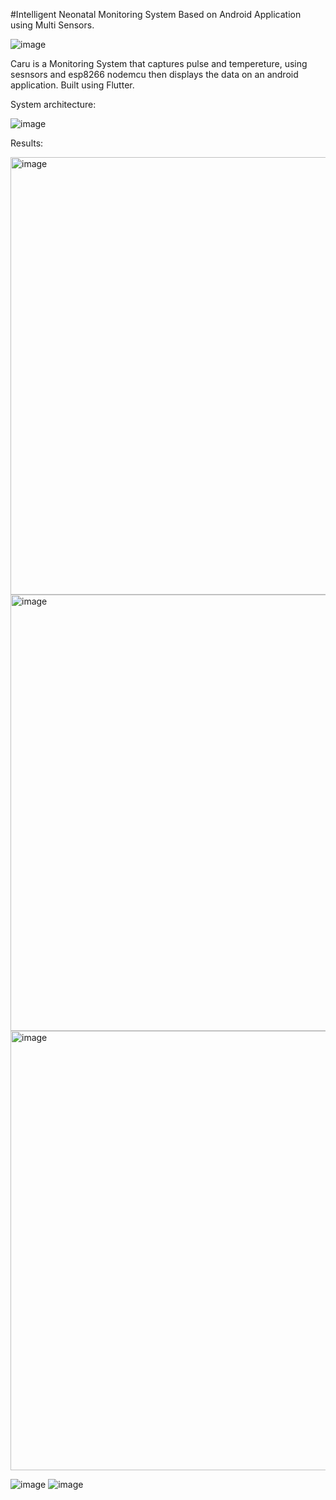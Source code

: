 #Intelligent Neonatal Monitoring System Based on Android Application using
Multi Sensors.

![image](https://user-images.githubusercontent.com/65066845/180574923-236ca935-9101-468b-b951-fbaf53226354.png)

Caru is a Monitoring System that captures pulse and tempereture, using sesnsors and esp8266 nodemcu then displays the data on an android application. Built using Flutter.

System architecture:


![image](https://user-images.githubusercontent.com/65066845/180575886-1c85a0bb-e4fd-4b64-a68e-251e0b6b3f97.png)


Results:


<img width="700" alt="image" src="https://user-images.githubusercontent.com/65066845/180576551-d888a5e3-fed1-4264-b644-9b20949e19e9.png">
<img width="698" alt="image" src="https://user-images.githubusercontent.com/65066845/180576640-b1fcf0da-3ef1-4183-b3ff-b7c35310f06d.png">
<img width="703" alt="image" src="https://user-images.githubusercontent.com/65066845/180587982-2e767b82-a34f-49d1-b5d6-50b448931afb.png">


![image](https://user-images.githubusercontent.com/65066845/180575371-fbb04165-a939-4531-9ecd-1b0f2da03796.png)
![image](https://user-images.githubusercontent.com/65066845/180575358-2de0d0c5-c21c-4ff6-9cbc-1bdbc588984b.png)




